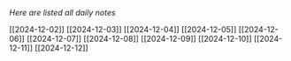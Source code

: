 *Here are listed all daily notes* 

[[2024-12-02]]
[[2024-12-03]]
[[2024-12-04]]
[[2024-12-05]]
[[2024-12-06]]
[[2024-12-07]]
[[2024-12-08]]
[[2024-12-09]]
[[2024-12-10]]
[[2024-12-11]]
[[2024-12-12]]






